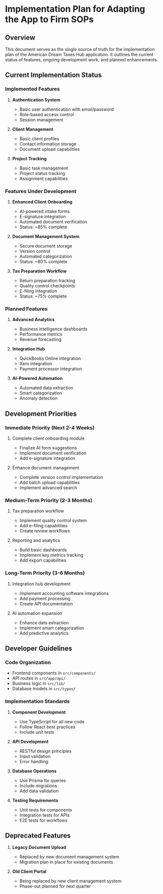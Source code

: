 # Implementation Plan for Adapting the App to Firm SOPs

## Overview

This document serves as the single source of truth for the implementation plan of the American Dream Taxes Hub application. It outlines the current status of features, ongoing development work, and planned enhancements.

## Current Implementation Status

### Implemented Features

1. **Authentication System**

   - Basic user authentication with email/password
   - Role-based access control
   - Session management

2. **Client Management**

   - Basic client profiles
   - Contact information storage
   - Document upload capabilities

3. **Project Tracking**
   - Basic task management
   - Project status tracking
   - Assignment capabilities

### Features Under Development

1. **Enhanced Client Onboarding**

   - AI-powered intake forms
   - E-signature integration
   - Automated document verification
   - Status: ~85% complete

2. **Document Management System**

   - Secure document storage
   - Version control
   - Automated categorization
   - Status: ~80% complete

3. **Tax Preparation Workflow**
   - Return preparation tracking
   - Quality control checkpoints
   - E-filing integration
   - Status: ~75% complete

### Planned Features

1. **Advanced Analytics**

   - Business intelligence dashboards
   - Performance metrics
   - Revenue forecasting

2. **Integration Hub**

   - QuickBooks Online integration
   - Xero integration
   - Payment processor integration

3. **AI-Powered Automation**
   - Automated data extraction
   - Smart categorization
   - Anomaly detection

## Development Priorities

### Immediate Priority (Next 2-4 Weeks)

1. Complete client onboarding module

   - Finalize AI form suggestions
   - Implement document verification
   - Add e-signature integration

2. Enhance document management
   - Complete version control implementation
   - Add batch upload capabilities
   - Implement advanced search

### Medium-Term Priority (2-3 Months)

1. Tax preparation workflow

   - Implement quality control system
   - Add e-filing capabilities
   - Create review workflows

2. Reporting and analytics
   - Build basic dashboards
   - Implement key metrics tracking
   - Add export capabilities

### Long-Term Priority (3-6 Months)

1. Integration hub development

   - Implement accounting software integrations
   - Add payment processing
   - Create API documentation

2. AI automation expansion
   - Enhance data extraction
   - Implement smart categorization
   - Add predictive analytics

## Developer Guidelines

### Code Organization

- Frontend components in `src/components/`
- API routes in `src/app/api/`
- Business logic in `src/lib/`
- Database models in `src/types/`

### Implementation Standards

1. **Component Development**

   - Use TypeScript for all new code
   - Follow React best practices
   - Include unit tests

2. **API Development**

   - RESTful design principles
   - Input validation
   - Error handling

3. **Database Operations**

   - Use Prisma for queries
   - Include migrations
   - Add data validation

4. **Testing Requirements**
   - Unit tests for components
   - Integration tests for APIs
   - E2E tests for workflows

## Deprecated Features

1. **Legacy Document Upload**

   - Replaced by new document management system
   - Migration plan in place for existing documents

2. **Old Client Portal**
   - Being replaced by new client management system
   - Phase-out planned for next quarter
